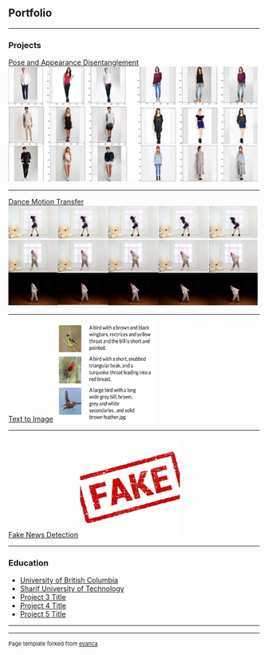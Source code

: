 ## Portfolio

---

### Projects

[Pose and Appearance Disentanglement](/sample_page)
<img src="images/disentangle.png?raw=true" width="500" height="230">

---
[Dance Motion Transfer](/pdf/sample_presentation.pdf)
<img src="images/dance.png?raw=true" width="500" height="200">

---
[Text to Image](http://example.com/)
<img src="images/text.png?raw=true" width="200" height="200">

---
[Fake News Detection](http://example.com/)
<img src="images/fake.jpg?raw=true" width="200" height="200">

---

### Education

- [University of British Columbia](http://example.com/)
- [Sharif University of Technology](http://example.com/)
- [Project 3 Title](http://example.com/)
- [Project 4 Title](http://example.com/)
- [Project 5 Title](http://example.com/)

---




---
<p style="font-size:11px">Page template forked from <a href="https://github.com/evanca/quick-portfolio">evanca</a></p>
<!-- Remove above link if you don't want to attibute -->
